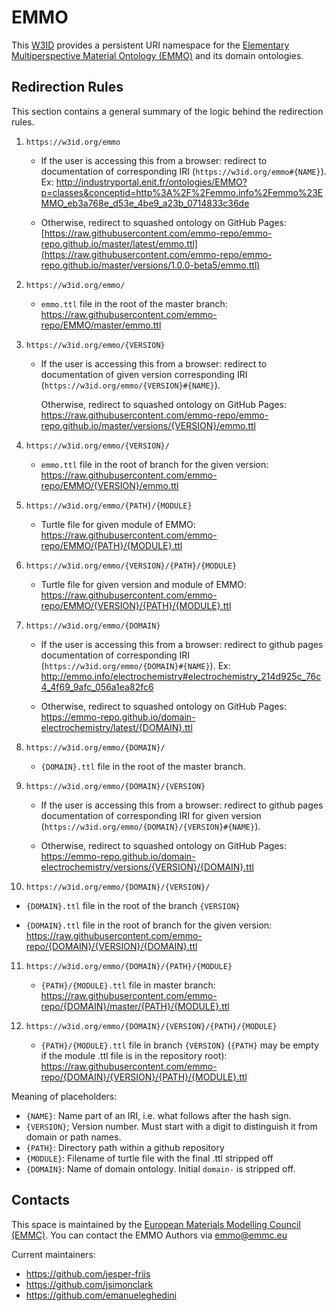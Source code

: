 # EMMO
This [W3ID](https://w3id.org) provides a persistent URI namespace for the [Elementary Multiperspective Material Ontology (EMMO)](https://github.com/emmo-repo/EMMO/) and its domain ontologies.

## Redirection Rules
This section contains a general summary of the logic behind the redirection rules.

1. `https://w3id.org/emmo`
   - If the user is accessing this from a browser: redirect to documentation of corresponding IRI (`https://w3id.org/emmo#{NAME}`).
     Ex: http://industryportal.enit.fr/ontologies/EMMO?p=classes&conceptid=http%3A%2F%2Femmo.info%2Femmo%23EMMO_eb3a768e_d53e_4be9_a23b_0714833c36de

   - Otherwise, redirect to squashed ontology on GitHub Pages:
[https://raw.githubusercontent.com/emmo-repo/emmo-repo.github.io/master/latest/emmo.ttl](https://raw.githubusercontent.com/emmo-repo/emmo-repo.github.io/master/versions/1.0.0-beta5/emmo.ttl)

2. `https://w3id.org/emmo/`
   - `emmo.ttl` file in the root of the master branch: https://raw.githubusercontent.com/emmo-repo/EMMO/master/emmo.ttl

3. `https://w3id.org/emmo/{VERSION}`
   - If the user is accessing this from a browser: redirect to documentation of given version corresponding IRI (`https://w3id.org/emmo/{VERSION}#{NAME}`).

     Otherwise, redirect to squashed ontology on GitHub Pages:
https://raw.githubusercontent.com/emmo-repo/emmo-repo.github.io/master/versions/{VERSION}/emmo.ttl


4. `https://w3id.org/emmo/{VERSION}/`
   - `emmo.ttl` file in the root of branch for the given version: https://raw.githubusercontent.com/emmo-repo/EMMO/{VERSION}/emmo.ttl

5. `https://w3id.org/emmo/{PATH}/{MODULE}`
   - Turtle file for given module of EMMO:
   https://raw.githubusercontent.com/emmo-repo/EMMO/{PATH}/{MODULE}.ttl

6. `https://w3id.org/emmo/{VERSION}/{PATH}/{MODULE}`
   - Turtle file for given version and module of EMMO: https://raw.githubusercontent.com/emmo-repo/EMMO/{VERSION}/{PATH}/{MODULE}.ttl

7. `https://w3id.org/emmo/{DOMAIN}`
   - If the user is accessing this from a browser: redirect to github pages documentation of corresponding IRI (`https://w3id.org/emmo/{DOMAIN}#{NAME}`).
     Ex: http://emmo.info/electrochemistry#electrochemistry_214d925c_76c4_4f69_9afc_056a1ea82fc6

   - Otherwise, redirect to squashed ontology on GitHub Pages:
     https://emmo-repo.github.io/domain-electrochemistry/latest/{DOMAIN}.ttl

8. `https://w3id.org/emmo/{DOMAIN}/`
   - `{DOMAIN}.ttl` file in the root of the master branch.

9. `https://w3id.org/emmo/{DOMAIN}/{VERSION}`
   - If the user is accessing this from a browser: redirect to github pages documentation of corresponding IRI for given version (`https://w3id.org/emmo/{DOMAIN}/{VERSION}#{NAME}`).

   - Otherwise, redirect to squashed ontology on GitHub Pages:
     https://emmo-repo.github.io/domain-electrochemistry/versions/{VERSION}/{DOMAIN}.ttl

10. `https://w3id.org/emmo/{DOMAIN}/{VERSION}/`
   - `{DOMAIN}.ttl` file in the root of the branch `{VERSION}`

   - `{DOMAIN}.ttl` file in the root of branch for the given version: https://raw.githubusercontent.com/emmo-repo/{DOMAIN}/{VERSION}/{DOMAIN}.ttl

11. `https://w3id.org/emmo/{DOMAIN}/{PATH}/{MODULE}`
    - `{PATH}/{MODULE}.ttl` file in master branch:
https://raw.githubusercontent.com/emmo-repo/{DOMAIN}/master/{PATH}/{MODULE}.ttl

12. `https://w3id.org/emmo/{DOMAIN}/{VERSION}/{PATH}/{MODULE}`
    - `{PATH}/{MODULE}.ttl` file in branch `{VERSION}` (`{PATH}` may be empty if the module .ttl file is in the repository root):
https://raw.githubusercontent.com/emmo-repo/{DOMAIN}/{VERSION}/{PATH}/{MODULE}.ttl


Meaning of placeholders:
- `{NAME}`: Name part of an IRI, i.e. what follows after the hash sign.
- `{VERSION}`; Version number. Must start with a digit to distinguish it from domain or path names.
- `{PATH}`: Directory path within a github repository
- `{MODULE}`: Filename of turtle file with the final .ttl stripped off
- `{DOMAIN}`: Name of domain ontology. Initial `domain-` is stripped off.


## Contacts
This space is maintained by the [European Materials Modelling Council (EMMC)](http://emmc.eu).
You can contact the EMMO Authors via emmo@emmc.eu

Current maintainers:
- https://github.com/jesper-friis
- https://github.com/jsimonclark
- https://github.com/emanueleghedini
